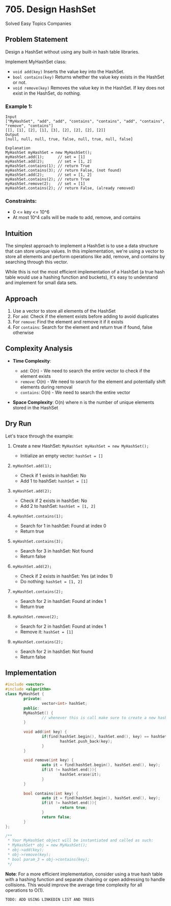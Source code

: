 # 705. Design HashSet
Solved
Easy
Topics
Companies

## Problem Statement
Design a HashSet without using any built-in hash table libraries.

Implement MyHashSet class:

- `void add(key)` Inserts the value key into the HashSet.
- `bool contains(key)` Returns whether the value key exists in the HashSet or not.
- `void remove(key)` Removes the value key in the HashSet. If key does not exist in the HashSet, do nothing.
 
### Example 1:

```
Input
["MyHashSet", "add", "add", "contains", "contains", "add", "contains", "remove", "contains"]
[[], [1], [2], [1], [3], [2], [2], [2], [2]]
Output
[null, null, null, true, false, null, true, null, false]

Explanation
MyHashSet myHashSet = new MyHashSet();
myHashSet.add(1);      // set = [1]
myHashSet.add(2);      // set = [1, 2]
myHashSet.contains(1); // return True
myHashSet.contains(3); // return False, (not found)
myHashSet.add(2);      // set = [1, 2]
myHashSet.contains(2); // return True
myHashSet.remove(2);   // set = [1]
myHashSet.contains(2); // return False, (already removed)
```

### Constraints:
- 0 <= key <= 10^6
- At most 10^4 calls will be made to add, remove, and contains

## Intuition
The simplest approach to implement a HashSet is to use a data structure that can store unique values. In this implementation, we're using a vector to store all elements and perform operations like add, remove, and contains by searching through this vector.

While this is not the most efficient implementation of a HashSet (a true hash table would use a hashing function and buckets), it's easy to understand and implement for small data sets.

## Approach
1. Use a vector to store all elements of the HashSet
2. For `add`: Check if the element exists before adding to avoid duplicates
3. For `remove`: Find the element and remove it if it exists
4. For `contains`: Search for the element and return true if found, false otherwise

## Complexity Analysis
- **Time Complexity**:
    - `add`: O(n) - We need to search the entire vector to check if the element exists
    - `remove`: O(n) - We need to search for the element and potentially shift elements during removal
    - `contains`: O(n) - We need to search the entire vector

- **Space Complexity**: O(n) where n is the number of unique elements stored in the HashSet

## Dry Run
Let's trace through the example:

1. Create a new HashSet: `MyHashSet myHashSet = new MyHashSet();`
     - Initialize an empty vector: `hashSet = []`

2. `myHashSet.add(1);`
     - Check if 1 exists in hashSet: No
     - Add 1 to hashSet: `hashSet = [1]`

3. `myHashSet.add(2);`
     - Check if 2 exists in hashSet: No
     - Add 2 to hashSet: `hashSet = [1, 2]`

4. `myHashSet.contains(1);`
     - Search for 1 in hashSet: Found at index 0
     - Return true

5. `myHashSet.contains(3);`
     - Search for 3 in hashSet: Not found
     - Return false

6. `myHashSet.add(2);`
     - Check if 2 exists in hashSet: Yes (at index 1)
     - Do nothing: `hashSet = [1, 2]`

7. `myHashSet.contains(2);`
     - Search for 2 in hashSet: Found at index 1
     - Return true

8. `myHashSet.remove(2);`
     - Search for 2 in hashSet: Found at index 1
     - Remove it: `hashSet = [1]`

9. `myHashSet.contains(2);`
     - Search for 2 in hashSet: Not found
     - Return false

## Implementation

```cpp
#include <vector>
#include <algorithm>
class MyHashSet {
        private:
                vector<int> hashSet;
        public:
        MyHashSet() {
                // whenever this is call make sure to create a new hashset
        }
        
        void add(int key) {
                if(find(hashSet.begin(), hashSet.end(), key) == hashSet.end()){
                        hashSet.push_back(key);
                }
        }
        
        void remove(int key) {
                auto it = find(hashSet.begin(), hashSet.end(), key);
                if(it != hashSet.end()){
                        hashSet.erase(it);
                }
        }
        
        bool contains(int key) {
                auto it = find(hashSet.begin(), hashSet.end(), key);
                if(it != hashSet.end()){
                        return true;
                }
                return false;
        }
};

/**
 * Your MyHashSet object will be instantiated and called as such:
 * MyHashSet* obj = new MyHashSet();
 * obj->add(key);
 * obj->remove(key);
 * bool param_3 = obj->contains(key);
 */
```

**Note**: For a more efficient implementation, consider using a true hash table with a hashing function and separate chaining or open addressing to handle collisions. This would improve the average time complexity for all operations to O(1).

`TODO: ADD USING LINKEDIN LIST AND TREES`
